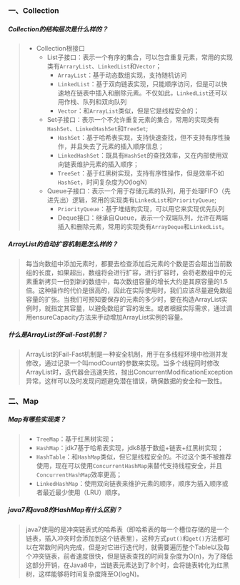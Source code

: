 ### 一、Collection

##### Collection的结构层次是什么样的？

> - Collection根接口
>   - List子接口：表示一个有序的集合，可以包含重复元素，常用的实现类有`ArraryList`、`LinkedList`和`Vector`；
>     - `ArrayList`：基于动态数组实现，支持随机访问
>     - `LinkedList`：基于双向链表实现，只能顺序访问，但是可以快速地在链表中插入和删除元素。不仅如此，`LinkedList`还可以用作栈、队列和双向队列
>     - `Vector`：和`ArrayList`类似，但是它是线程安全的；
>   - Set子接口：表示一个不允许重复元素的集合，常用的实现类有`HashSet`、`LinkedHashSet`和`TreeSet`;
>     - `HashSet`：基于哈希表实现，支持快速查找，但不支持有序性操作，并且失去了元素的插入顺序信息；
>     - `LinkedHashSet`：既具有`HashSet`的查找效率，又在内部使用双向链表维护元素的插入顺序；
>     - `TreeSet`：基于红黑树实现，支持有序性操作，但是效率不如`HashSet`，时间复杂度为O(logN)
>   - Queue子接口：表示一个用于存储元素的队列，用于处理FIFO（先进先出）逻辑，常用的实现类有`LinkedList`和`PriorityQueue`;
>     - `PriorityQueue`：基于堆结构实现，可以用它来实现优先队列
>     - Deque接口：继承自Queue，表示一个双端队列，允许在两端插入和删除元素，常用的实现类有`ArrayDeque`和`LinkedList`。



##### ArrayList的自动扩容机制是怎么样的？

> 每当向数组中添加元素时，都要去检查添加后元素的个数是否会超出当前数组的长度，如果超出，数组将会进行扩容，进行扩容时，会将老数组中的元素重新拷贝一份到新的数组中，每次数组容量的增长大约是其原容量的1.5倍。这种操作的代价是很高的，因此在实际使用时，我们应该尽量避免数组容量的扩张。当我们可预知要保存的元素的多少时，要在构造ArrayList实例时，就指定其容量，以避免数组扩容的发生。或者根据实际需求，通过调用ensureCapacity方法来手动增加ArrayList实例的容量。



##### 什么是ArrayList的Fail-Fast机制？

> ArrayList的Fail-Fast机制是一种安全机制，用于在多线程环境中检测并发修改，通过记录一个叫modCount的参数来实现。当多个线程同时修改ArrayList时，迭代器会迅速失败，抛出ConcurrentModificationException异常。这样可以及时发现问题避免潜在错误，确保数据的安全和一致性。



### 二、Map

##### Map有哪些实现类？

> - `TreeMap`：基于红黑树实现；
> - `HashMap`：jdk7基于哈希表实现，jdk8基于数组+链表+红黑树实现；
> - `HashTable`：和`HashMap`类似，但它是线程安全的。不过这个类不被推荐使用，现在可以使用`ConcurrentHashMap`来替代支持线程安全，并且`ConcurrentHashMap`效率更高；
> - `LinkedHashMap`：使用双向链表来维护元素的顺序，顺序为插入顺序或者最近最少使用（LRU）顺序。



##### java7和java8的HashMap有什么区别？

> java7使用的是冲突链表式的哈希表（即哈希表的每一个槽位存储的是一个链表，插入冲突时会添加到这个链表里），这种方式`put()`和`get()`方法都可以在常数时间内完成，但是对它进行迭代时，就需要遍历整个Table以及每个冲突链表，前者速度很快，但是链表查找的时间复杂度为O(n)，为了降低这部分开销，在Java8中，当链表元素达到了8个时，会将链表转化为红黑树，这样能够将时间复杂度降至O(logN)。





